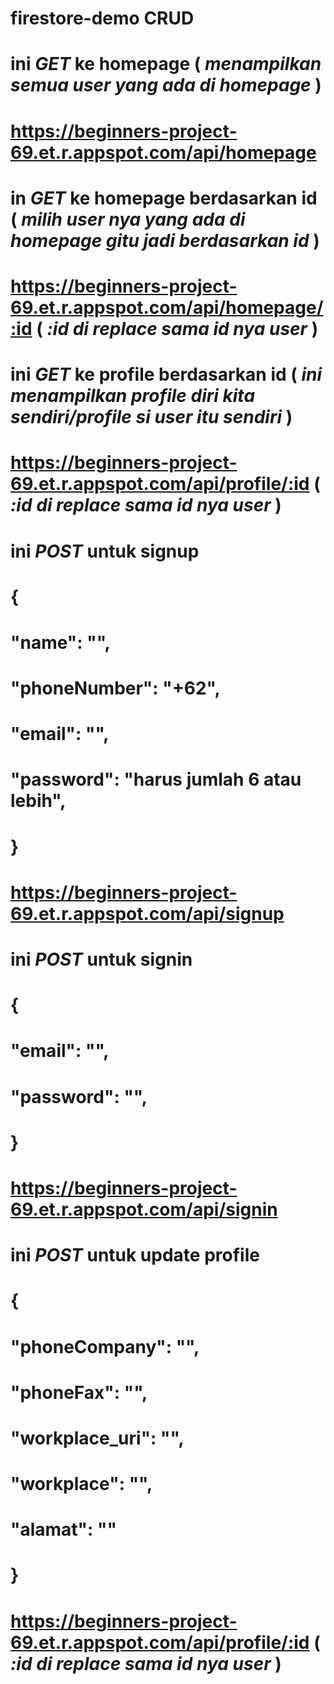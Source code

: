 ﻿# firestore-demo CRUD

# ini *GET* ke homepage ( *menampilkan semua user yang ada di homepage* )
# https://beginners-project-69.et.r.appspot.com/api/homepage

# in *GET* ke homepage berdasarkan id  ( *milih user nya yang ada di homepage gitu jadi berdasarkan id* )
# https://beginners-project-69.et.r.appspot.com/api/homepage/:id ( *:id di replace sama id nya user* )

# ini *GET* ke profile berdasarkan id ( *ini menampilkan profile diri kita sendiri/profile si user itu sendiri* )
# https://beginners-project-69.et.r.appspot.com/api/profile/:id ( *:id di replace sama id nya user* )

# ini *POST* untuk signup
# {
#   "name": "", 
#   "phoneNumber": "+62",
#   "email": "",
#   "password": "harus jumlah 6 atau lebih",
# }
# https://beginners-project-69.et.r.appspot.com/api/signup

# ini *POST* untuk signin
# {
#  "email": "", 
#   "password": "",
# }
# https://beginners-project-69.et.r.appspot.com/api/signin

# ini *POST* untuk update profile
# {
#  "phoneCompany": "",
#  "phoneFax": "",
#  "workplace_uri": "",
#  "workplace": "",
#  "alamat": ""
# }
# https://beginners-project-69.et.r.appspot.com/api/profile/:id ( *:id di replace sama id nya user* )